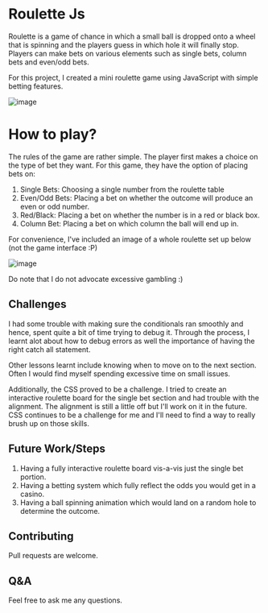 # Roulette Js

Roulette is a game of chance in which a small ball is dropped onto a wheel that is spinning and the players guess in which hole it will finally stop. Players can make bets on various elements such as single bets, column bets and even/odd bets. 

For this project, I created a mini roulette game using JavaScript with simple betting features. 

![image](https://user-images.githubusercontent.com/87969338/129994589-b4b9d552-46f2-4787-aff1-7f219cb5b998.png)


# How to play?

The rules of the game are rather simple. The player first makes a choice on the type of bet they want. For this game, they have the option of placing bets on:

1. Single Bets: Choosing a single number from the roulette table
2. Even/Odd Bets: Placing a bet on whether the outcome will produce an even or odd number.
3. Red/Black: Placing a bet on whether the number is in a red or black box.
4. Column Bet: Placing a bet on which column the ball will end up in.

For convenience, I've included an image of a whole roulette set up below (not the game interface :P) 

![image](https://user-images.githubusercontent.com/87969338/129994963-87c94424-fae3-4732-b7cd-b19feeb569a6.png)

Do note that I do not advocate excessive gambling :) 

## Challenges

I had some trouble with making sure the conditionals ran smoothly and hence, spent quite a bit of time trying to debug it. Through the process, I learnt alot about how to debug errors as well the importance of having the right catch all statement. 

Other lessons learnt include knowing when to move on to the next section. Often I would find myself spending excessive time on small issues.

Additionally, the CSS proved to be a challenge. I tried to create an interactive roulette board for the single bet section and had trouble with the alignment. The alignment is still a little off but I'll work on it in the future. CSS continues to be a challenge for me and I'll need to find a way to really brush up on those skills.   

## Future Work/Steps

1. Having a fully interactive roulette board vis-a-vis just the single bet portion.
2. Having a betting system which fully reflect the odds you would get in a casino.
3. Having a ball spinning animation which would land on a random hole to determine the outcome.


## Contributing
Pull requests are welcome. 

## Q&A
Feel free to ask me any questions.


